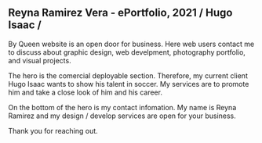 ## Reyna Ramirez Vera - ePortfolio, 2021 / Hugo Isaac /

By Queen website is an open door for business. Here web users contact me to discuss about graphic design, web develpment, photography portfolio, and visual projects.

The hero is the comercial deployable section. Therefore, my current client Hugo Isaac wants to show his talent in soccer. My services are to promote him and take a close look of him and his career. 

On the bottom of the hero is my contact infomation. My name is Reyna Ramirez and my design / develop services are open for your business.

Thank you for reaching out.

